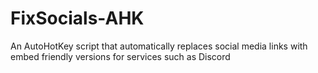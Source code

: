# FixSocials-AHK
An AutoHotKey script that automatically replaces social media links with embed friendly versions for services such as Discord
